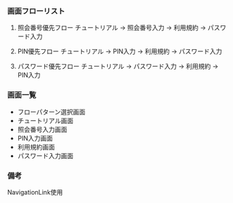 ### 画面フローリスト
1. 照会番号優先フロー
チュートリアル → 照会番号入力 → 利用規約 → パスワード入力

2. PIN優先フロー
チュートリアル → PIN入力 → 利用規約 → パスワード入力

3. パスワード優先フロー
チュートリアル → パスワード入力 → 利用規約 → PIN入力

### 画面一覧
- フローパターン選択画面
- チュートリアル画面
- 照会番号入力画面
- PIN入力画面
- 利用規約画面
- パスワード入力画面

### 備考
NavigationLink使用